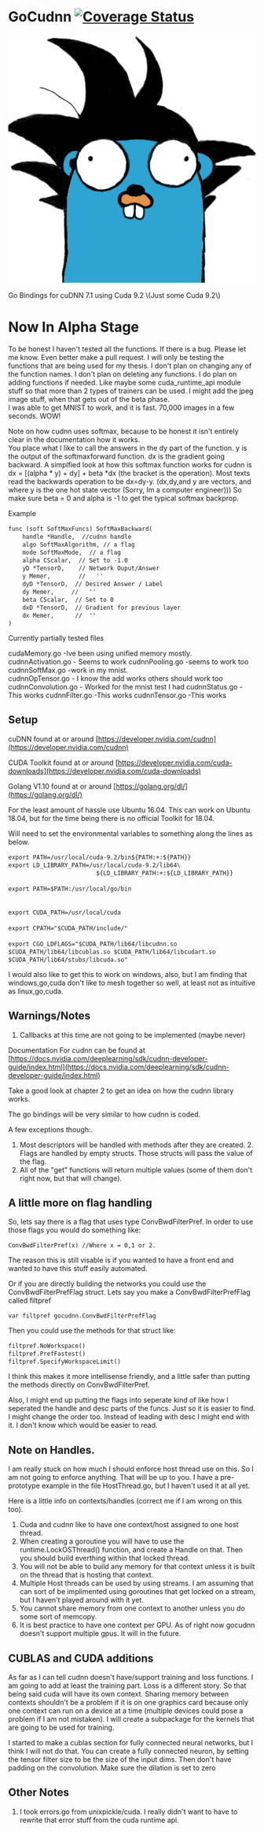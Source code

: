 # GoCudnn [![Coverage Status](https://coveralls.io/repos/github/dereklstinson/GoCudnn/badge.svg?branch=master)](https://coveralls.io/github/dereklstinson/GoCudnn?branch=master)
<p><img alt="Gopher" title="GoCu" src="GoCu.png" /></p>
Go Bindings for cuDNN 7.1 using Cuda 9.2 \(Just some Cuda 9.2\)

# Now In Alpha Stage
To be honest I haven't tested all the functions.  If there is a bug. Please let me know. Even better make a pull request. I will only be testing the functions that are being used for my thesis.
I don't plan on changing any of the function names.  I don't plan on deleting any functions.  I do plan on adding functions if needed.  Like maybe some cuda_runtime_api module stuff so that more than 2 types
of trainers can be used.  I might add the jpeg image stuff, when that gets out of the beta phase.  
I was able to get MNIST to work, and it is fast. 70,000 images in a few seconds.  WOW!

Note on how cudnn uses softmax, because to be honest it isn't entirely clear in the documentation how it works.  
You place what I like to call the answers in the dy part of the function. y is the output of the softmaxforward function.  dx is the gradient going backward.
A simplfied look at how this softmax function works for cudnn is dx = [(alpha * y) + dy] + beta *dx (the bracket is the operation). 
Most texts read the backwards operation to be dx=dy-y.  (dx,dy,and y are vectors, and where y is the one hot state vector (Sorry, Im a computer engineer)))
So make sure beta = 0 and alpha is -1 to get the typical softmax backprop.

Example
```text
func (soft SoftMaxFuncs) SoftMaxBackward(
	handle *Handle,  //cudnn handle
	algo SoftMaxAlgorithm, // a flag
	mode SoftMaxMode,  // a flag
	alpha CScalar,  // Set to -1.0
	yD *TensorD,    // Network Ouput/Answer
	y Memer,        //   ''
	dyD *TensorD,  // Desired Answer / Label
	dy Memer,     //   '' 
	beta CScalar,  // Set to 0
	dxD *TensorD,  // Gradient for previous layer
	dx Memer,      //  ''
)
```

Currently partially tested files

cudaMemory.go  -Ive been using unified memory mostly.  
cudnnActivation.go - Seems to work
cudnnPooling.go -seems to work too
cudnnSoftMax.go -work in my mnist.  
cudnnOpTensor.go - I know the add works others should work too
cudnnConvolution.go - Worked for the mnist test I had
cudnnStatus.go -This works
cudnnFilter.go -This works
cudnnTensor.go -This works


## Setup

cuDNN found at or around [https://developer.nvidia.com/cudnn](https://developer.nvidia.com/cudnn)

CUDA Toolkit found at or around [https://developer.nvidia.com/cuda-downloads](https://developer.nvidia.com/cuda-downloads)

Golang V1.10 found at or around [https://golang.org/dl/](https://golang.org/dl/)

For the least amount of hassle use Ubuntu 16.04. This can work on Ubuntu 18.04, but for the time being there is no official Toolkit for 18.04.

Will need to set the environmental variables to something along the lines as below.

```text
export PATH=/usr/local/cuda-9.2/bin${PATH:+:${PATH}}
export LD_LIBRARY_PATH=/usr/local/cuda-9.2/lib64\
                         ${LD_LIBRARY_PATH:+:${LD_LIBRARY_PATH}}

export PATH=$PATH:/usr/local/go/bin


export CUDA_PATH=/usr/local/cuda

export CPATH="$CUDA_PATH/include/"

export CGO_LDFLAGS="$CUDA_PATH/lib64/libcudnn.so $CUDA_PATH/lib64/libcublas.so $CUDA_PATH/lib64/libcudart.so $CUDA_PATH/lib64/stubs/libcuda.so"
```

I would also like to get this to work on windows, also, but I am finding that windows,go,cuda don't like to mesh together so well, at least not as intuitive as linux,go,cuda.

## Warnings/Notes

1. Callbacks at this time are not going to be implemented \(maybe never\)


Documentation For cudnn can be found at [https://docs.nvidia.com/deeplearning/sdk/cudnn-developer-guide/index.html](https://docs.nvidia.com/deeplearning/sdk/cudnn-developer-guide/index.html)

Take a good look at chapter 2 to get an idea on how the cudnn library works.

The go bindings will be very similar to how cudnn is coded.

A few exceptions though:.  
1. Most descriptors will be handled with methods after they are created. 2. Flags are handled by empty structs. Those structs will pass the value of the flag.  
3. All of the "get" functions will return multiple values \(some of them don't right now, but that will change\).

## A little more on flag handling

So, lets say there is a flag that uses type ConvBwdFilterPref. In order to use those flags you would do something like:

```text
ConvBwdFilterPref(x) //Where x = 0,1 or 2.
```

The reason this is still visable is if you wanted to have a front end and wanted to have this stuff easily automated.

Or if you are directly building the networks you could use the ConvBwdFilterPrefFlag struct. Lets say you make a ConvBwdFilterPrefFlag called filtpref

```text
var filtpref gocudnn.ConvBwdFilterPrefFlag
```

Then you could use the methods for that struct like:

```text
filtpref.NoWorkspace()
filtpref.PrefFastest()
filtpref.SpecifyWorkspaceLimit()
```

I think this makes it more intellisense friendly, and a little safer than putting the methods directly on ConvBwdFilterPref.

Also, I might end up putting the flags into seperate kind of like how I seperated the handle and desc parts of the funcs. Just so it is easier to find. I might change the order too. Instead of leading with desc I might end with it. I don't know which would be easier to read.

## Note on Handles.

I am really stuck on how much I should enforce host thread use on this. So I am not going to enforce anything. That will be up to you. I have a pre-prototype example in the file HostThread.go, but I haven't used it at all yet.

Here is a little info on contexts/handles \(correct me if I am wrong on this too\).  
1. Cuda and cudnn like to have one context/host assigned to one host thread.  
2. When creating a goroutine you will have to use the runtime.LockOSThread\(\) function, and create a Handle on that. Then you should build everthing within that locked thread. 
3. You will not be able to build any memory for that context unless it is built on the thread that is hosting that context. 
4. Multiple Host threads can be used by using streams. I am assuming that can sort of be implimented using goroutines that get locked on a stream, but I haven't played around with it yet.  
5. You cannot share memory from one context to another unless you do some sort of memcopy. 
6. It is best practice to have one context per GPU. As of right now gocudnn doesn't support multiple gpus. It will in the future.



## CUBLAS and CUDA additions

As far as I can tell cudnn doesn't have/support training and loss functions.  I am going to add at least the training part. Loss is a different story. So that being said cuda will have its own context.  Sharing memory between contexts shouldn't be a problem if it is on one graphics card because only one context can run on a device at a time (multiple devices could pose a problem if I am not mistaken).  I will create a subpackage for the kernels that are going to be used for training.  

I started to make a cublas section for fully connected neural networks, but I think I will not do that.  You can create a fully connected neuron, by setting the tensor filter size to be the size of the input dims.  Then don't have padding on the convolution. Make sure the dilation is set to zero  


## Other Notes

1. I took errors.go from unixpickle/cuda.  I really didn't want to have to rewrite that error stuff from the cuda runtime api. 

